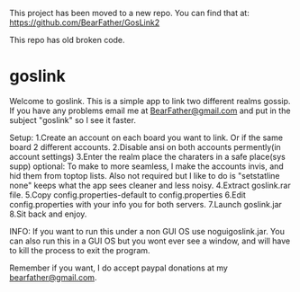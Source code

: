 This project has been moved to a new repo.  You can find that at: https://github.com/BearFather/GosLink2

This repo has old broken code.


goslink
=======
Welcome to goslink.  This is a simple app to link two different realms gossip. If you have any problems email me at BearFather@gmail.com and put in the subject "goslink" so I see it faster.

Setup:
1.Create an account on each board you want to link.  Or if the same board 2 different accounts.
2.Disable ansi on both accounts permently(in account settings)
3.Enter the realm place the charaters in a safe place(sys supp)
optional: To make to more seamless, I make the accounts invis, and hid them from toptop lists. Also not required but I like to do is "setstatline none" keeps what the app sees cleaner and less noisy.
4.Extract goslink.rar file.
5.Copy config.properties-default to config.properties
6.Edit config.properties with your info you for both servers.
7.Launch goslink.jar
8.Sit back and enjoy.

INFO:
If you want to run this under a non GUI OS use noguigoslink.jar.  You can also run this in a GUI OS but you wont ever see a window, and will have to kill the process to exit the program.

Remember if you want, I do accept paypal donations at my bearfather@gmail.com.

